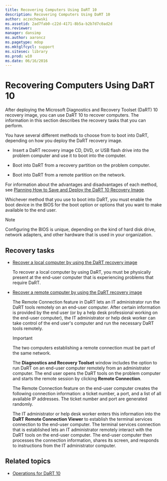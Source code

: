 ```yaml
---
title: Recovering Computers Using DaRT 10
description: Recovering Computers Using DaRT 10
author: aczechowski
ms.assetid: 2ad7fab0-c22d-4171-8b5a-b2b7d7c0ad2d
ms.reviewer: 
manager: dansimp
ms.author: aaroncz
ms.pagetype: mdop
ms.mktglfcycl: support
ms.sitesec: library
ms.prod: w10
ms.date: 06/16/2016
---
```



# Recovering Computers Using DaRT 10

After deploying the Microsoft Diagnostics and Recovery Toolset (DaRT) 10 recovery image, you can use DaRT 10 to recover computers. The information in this section describes the recovery tasks that you can perform.

You have several different methods to choose from to boot into DaRT, depending on how you deploy the DaRT recovery image.

- Insert a DaRT recovery image CD, DVD, or USB flash drive into the problem computer and use it to boot into the computer.

- Boot into DaRT from a recovery partition on the problem computer.

- Boot into DaRT from a remote partition on the network.

For information about the advantages and disadvantages of each method, see [Planning How to Save and Deploy the DaRT 10 Recovery Image](planning-how-to-save-and-deploy-the-dart-10-recovery-image.md).

Whichever method that you use to boot into DaRT, you must enable the boot device in the BIOS for the boot option or options that you want to make available to the end user.

> [!NOTE]
> Configuring the BIOS is unique, depending on the kind of hard disk drive, network adapters, and other hardware that is used in your organization.

## Recovery tasks

- [Recover a local computer by using the DaRT recovery image](how-to-recover-local-computers-by-using-the-dart-recovery-image-dart-10.md)

    To recover a local computer by using DaRT, you must be physically present at the end-user computer that is experiencing problems that require DaRT.

- [Recover a remote computer by using the DaRT recovery image](how-to-recover-remote-computers-by-using-the-dart-recovery-image-dart-10.md)

    The Remote Connection feature in DaRT lets an IT administrator run the DaRT tools remotely on an end-user computer. After certain information is provided by the end user (or by a help desk professional working on the end-user computer), the IT administrator or help desk worker can take control of the end user's computer and run the necessary DaRT tools remotely.

    > [!IMPORTANT]
    > The two computers establishing a remote connection must be part of the same network.

    The **Diagnostics and Recovery Toolset** window includes the option to run DaRT on an end-user computer remotely from an administrator computer. The end user opens the DaRT tools on the problem computer and starts the remote session by clicking **Remote Connection**.

    The Remote Connection feature on the end-user computer creates the following connection information: a ticket number, a port, and a list of all available IP addresses. The ticket number and port are generated randomly.

    The IT administrator or help desk worker enters this information into the **DaRT Remote Connection Viewer** to establish the terminal services connection to the end-user computer. The terminal services connection that is established lets an IT administrator remotely interact with the DaRT tools on the end-user computer. The end-user computer then processes the connection information, shares its screen, and responds to instructions from the IT administrator computer.

## Related topics

- [Operations for DaRT 10](operations-for-dart-10.md)
